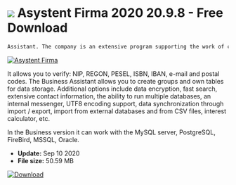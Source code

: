 # ![](https://cdn.softexe.net/static/icon/win.gif) Asystent Firma 2020 20.9.8 - Free Download

```sh
Assistant. The company is an extensive program supporting the work of commercial departments, has a built-in CRM to manage contact data, the ability to plan tasks and their monitoring, invoice issue module, correspondence book, magazine, orders, dispositions.
```
[![Asystent Firma](https://gallery.dpcdn.pl/imgc/Tools/1934/g_-_420x350_1.5_-_x20110201104409_00.jpg)](https://softexe.net/win/business/management/asystent-firma:hdpc.html)

It allows you to verify: NIP, REGON, PESEL, ISBN, IBAN, e-mail and postal codes. The Business Assistant allows you to create groups and own tables for data storage. Additional options include data encryption, fast search, extensive contact information, the ability to run multiple databases, an internal messenger, UTF8 encoding support, data synchronization through import / export, import from external databases and from CSV files, interest calculator, etc.
 
 In the Business version it can work with the MySQL server, PostgreSQL, FireBird, MSSQL, Oracle.


- **Update:** Sep 10 2020
- **File size:** 50.59 MB

[![Download](https://cdn.softexe.net/static/img/download.png)](https://softexe.net/win/business/management/asystent-firma:hdpc.html)

